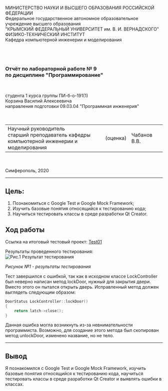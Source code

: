 МИНИСТЕРСТВО НАУКИ И ВЫСШЕГО ОБРАЗОВАНИЯ РОССИЙСКОЙ ФЕДЕРАЦИИ\
Федеральное государственное автономное образовательное учреждение высшего образования\
"КРЫМСКИЙ ФЕДЕРАЛЬНЫЙ УНИВЕРСИТЕТ им. В. И. ВЕРНАДСКОГО"\
ФИЗИКО-ТЕХНИЧЕСКИЙ ИНСТИТУТ\
Кафедра компьютерной инженерии и моделирования\
<br/><br/>
​
### Отчёт по лабораторной работе № 9<br/> по дисциплине "Программирование"
<br/>

студента 1 курса группы ПИ-б-о-191(1)\
Корзина Василий Алексеевича\
направления подготовки 09.03.04 "Программная инженерия"\
<br/>
​
<table>
<tr><td>Научный руководитель<br/> старший преподаватель кафедры<br/>компьютерной инженерии и моделирования</td>
<td>(оценка)</td>
<td>Чабанов В.В.</td>
</tr>
</table>
<br/><br/>
​
Симферополь, 2020

* * *

## Цель: 
1. Познакомиться с Google Test и Google Mock Framework;
2. Изучить базовые понятия относящийся к тестированию кода;
3. Научиться тестировать классы в среде разработки Qt Creator.

## Ход работы

Ссылка на итоговый тестовый проект:
[Test01](https://github.com/GachiGucciGhoul/Laboratory_works/tree/master/Lab9/Test01)

Результаты проведенного тестирования:
![Рис.1 Результат тестирования](https://raw.githubusercontent.com/GachiGucciGhoul/Laboratory_works/master/Lab9/Screenshot/1.PNG)

_Рисунок №1 - результаты тестирования_

Тест завершился с ошибкой, так как в исходном классе LockController был неверно написан метод lockDoor, нужный для закрытия двери. Вместо этого он пытался открыть дверь.  Исправленный метод должен выглядеть следующим образом:
```cpp
DoorStatus LockController::lockDoor()
{
    return latch->close();
}
```

Данная ошибка могла возникнуть из-за невнимательности программиста. Возможно, для создание этого метода был скопирован метод unlockDoor, изменено название, но не тело.

* * *

## Вывод

Я познакомился с Google Test и Google Mock Framework, изучить базовые понятия относящийся к тестированию кода, научиться тестировать классы в среде разработки Qt Creator и выявлять ошибки в классах.
